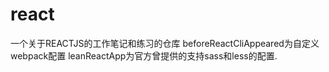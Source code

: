 # react
一个关于REACTJS的工作笔记和练习的仓库
beforeReactCliAppeared为自定义webpack配置
leanReactApp为官方曾提供的支持sass和less的配置.
